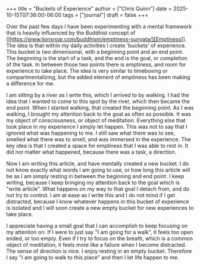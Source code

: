 +++
title = "Buckets of Experience"
author = ["Chris Quinn"]
date = 2025-10-15T07:36:00-06:00
tags = ["journal"]
draft = false
+++

Over the past few days I have been experimenting with a mental framework that is heavily influenced by the Buddhist concept of [[https://www.lionsroar.com/buddhism/emptiness-sunyata/][Emptiness]]. The idea is that within my daily activities I create 'buckets' of experience. This bucket is two dimenisonal, with a beginning point and an end point. The beginning is the start of a task, and the end is the goal, or completion of the task. In between those two points there is emptiness, and room for experience to take place. The idea is very similar to timeboxing or compartmentalizing, but the added element of emptiness has been making a difference for me.

I am sitting by a river as I write this, which I arrived to by walking. I had the idea that I wanted to come to this spot by the river, which then became the end point. When I started walking, that created the beginning point. As I was walking, I brought my attention back to the goal as often as possible. It was my object of consciousness, or object of meditation. Everything else that took place in my experience I simply let happen. This was not to say that I ignored what was happening to me. I still saw what there was to see, smelled what there was to smell, and was immersed in the experience. The key idea is that I created a space for emptiness that I was able to rest in. It did not matter what happened, because there was a task, a direction.

Now I am writing this article, and have mentally created a new bucket. I do not know exactly what words I am going to use, or how long this article will be as I am simply resting in between the beginning and end point. I keep writing, because I keep bringing my attention back to the goal which is "write article". What happens on my way to that goal I detach from, and do not try to control. I am at ease as I write this and I do not mind if I get distracted, because I know whatever happens in this bucket of experience is isolated and I will soon create a new empty bucket for new experiences to take place.

I appreciate having a small goal that I can accomplish to keep focusing on my attention on. If I were to just say "I am going for a walk", it feels too open ended, or too empty. Even if I try to focus on the breath, which is a common object of meditation, it feels more like a failure when I become distracted. The sense of direction is nice. I enjoy resting in an empty bucket. Therefore I say "I am going to walk to this place" and then I let life happen to me.

